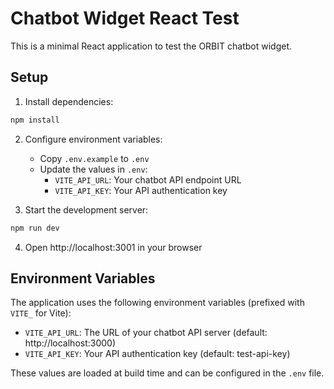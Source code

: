 # Chatbot Widget React Test

This is a minimal React application to test the ORBIT chatbot widget.

## Setup

1. Install dependencies:
```bash
npm install
```

2. Configure environment variables:
   - Copy `.env.example` to `.env`
   - Update the values in `.env`:
     - `VITE_API_URL`: Your chatbot API endpoint URL
     - `VITE_API_KEY`: Your API authentication key

3. Start the development server:
```bash
npm run dev
```

4. Open http://localhost:3001 in your browser

## Environment Variables

The application uses the following environment variables (prefixed with `VITE_` for Vite):

- `VITE_API_URL`: The URL of your chatbot API server (default: http://localhost:3000)
- `VITE_API_KEY`: Your API authentication key (default: test-api-key)

These values are loaded at build time and can be configured in the `.env` file.